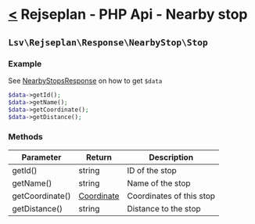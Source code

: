 [<](../../index.md) Rejseplan - PHP Api - Nearby stop
============================================================

## `Lsv\Rejseplan\Response\NearbyStop\Stop`

### Example

See [NearbyStopsResponse](../NearbyStopsResponse.md) on how to get `$data`

```php
$data->getId();
$data->getName();
$data->getCoordinate();
$data->getDistance();
```

### Methods

| Parameter | Return | Description |
| --- | --- | --- |
| getId() | string | ID of the stop |
| getName() | string | Name of the stop |
| getCoordinate() | [Coordinate](../CoordinateResponse.md) | Coordinates of this stop |
| getDistance() | string | Distance to the stop |
